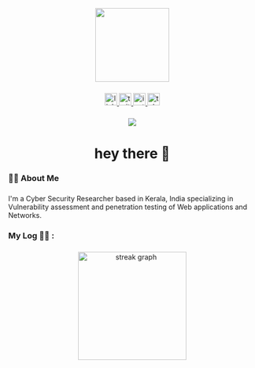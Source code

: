 <div align="center">
  <img height="150" src="https://tenor.com/view/hacker-gif-21463889" />
</div>

###

<div align="center">
  <a href="https://www.linkedin.com/in/tony-varghese-15a493218" target="_blank">
    <img src="https://img.shields.io/static/v1?message=LinkedIn&logo=linkedin&label=&color=0077B5&logoColor=white&labelColor=&style=for-the-badge" height="25" alt="linkedin logo"  />
  </a>
  <a href="https://x.com/Tony_varghese_7" target="_blank">
    <img src="https://img.shields.io/static/v1?message=Twitter&logo=twitter&label=&color=1DA1F2&logoColor=white&labelColor=&style=for-the-badge" height="25" alt="twitter logo"  />
  </a>
  <a href="https://www.instagram.com/tony_varghese._" target="_blank">
    <img src="https://img.shields.io/static/v1?message=Instagram&logo=instagram&label=&color=E4405F&logoColor=white&labelColor=&style=for-the-badge" height="25" alt="instagram logo"  />
  </a>
  <a href="http://t.me/Tony_varghese_7" target="_blank">
    <img src="https://img.shields.io/static/v1?message=Telegram&logo=telegram&label=&color=2CA5E0&logoColor=white&labelColor=&style=for-the-badge" height="25" alt="telegram logo"  />
  </a>
</div>

###

<div align="center">
  <img src="https://visitor-badge.laobi.icu/badge?page_id=tonyvarghese7.tonyvarghese7&"  />
</div>

###

<h1 align="center">hey there 👋</h1>

###

<h3 align="left">👩‍💻  About Me</h3>

###

<p align="left">I'm a Cyber Security Researcher based in Kerala, India specializing in Vulnerability assessment and penetration testing of Web applications and Networks.</p>

###

<h3 align="left">My Log 🧑‍💻 :</h3>

###

<div align="center">
  <img src="https://streak-stats.demolab.com?user=tonyvarghese7&locale=en&mode=daily&theme=dark&hide_border=false&border_radius=5&order=3" height="220" alt="streak graph"  />
</div>

###
